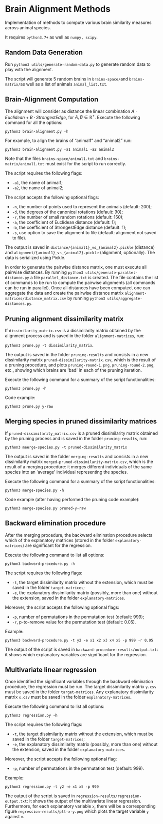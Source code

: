 # Brain Alignment Methods

Implementation of methods to compute various brain similarity measures across animal species.

It requires `python3.7+` as well as `numpy, scipy`.

## Random Data Generation

Run `python3 utils/generate-random-data.py` to generate random data to play with the alignment.

The script will generate 5 random brains in `brains-space/`and `brains-matrix/`as well as a list of animals `animal_list.txt`.

## Brain-Alignment Computation

The alignment will consider as distance the linear combination $A \cdot Euclidean + B \cdot StrongestEdge$, for $A,B \in \mathbb{R^+}$. Execute the following command for all the options:

```python3 brain-alignment.py -h```

For example, to align the brains of “animal1” and “animal2” run:

```python3 brain-alignment.py -a1 animal1 -a2 animal2```

Note that the files `brains-space/animal1.txt` and `brains-matrix/animal1.txt` must exist for the script to run correctly.

The script requires the following flags:

* `-a1`, the name of animal1; 
* `-a2`, the name of animal2;

The script accepts the following optional flags:

* `-n`, the number of points used to represent the animals (default: 200);
* `-d`, the degrees of the canonical rotations (default: 90);
* `-r`, the number of small random rotations (default: 150);
* `-a`, the coefficient of Euclidean distance (default: 1); 
* `-b`, the coefficient of StrongestEdge distance (default: 1); 
* `-s`, use option to save the alignment to file (default: alignment not saved to file).

The output is saved in `distance/{animal1}_vs_{animal2}.pickle` (distance) and `alignment/{animal1}_vs_{animal2}.pickle` (alignment, optionally). The data is serialized using Pickle.

In order to generate the pairwise distance matrix, one must execute all pairwise distances. By running `python3 utils/generate-parallel-distance.py` a file `parallel_distance.txt` is created. The file contains the list of commands to be run to compute the pairwise alignments (all commands can be run in parallel). Once all distances have been computed, one can aggregate the data and create the pairwise distance matrix `alignment-matrices/distance_matrix.csv` by running `python3 utils/aggregate-distances.py`.

## Pruning alignment dissimilarity matrix

If `dissimilarity_matrix.csv` is a dissimilarity matrix obtained by the alignment process and is saved in the folder `alignment-matrices`, run:

```python3 prune.py -t dissimilarity_matrix```.

The output is saved in the folder `pruning-results` and consists in a new dissimilarity matrix `pruned-dissimilarity-matrix.csv`, which is the result of a pruning procedure, and plots `pruning-round-1.png`, `pruning-round-2.png`, etc., showing which brains are 'bad' in each of the pruning iteration.

Execute the following command for a summary of the script functionalities:

```python3 prune.py -h```

Code example:

```python3 prune.py y-raw```

## Merging species in pruned dissimilarity matrices

If `pruned-dissimilarity_matrix.csv` is a pruned dissimilarity matrix obtained by the pruning process and is saved in the folder `pruning-results`, run:

```python3 meerge-species.py -t pruned-dissimilarity_matrix```

The output is saved in the folder `merging-results` and consists in a new dissimilarity matrix `merged-pruned-dissimilarity-matrix.csv`, which is the result of a merging procedure: it merges different individuals of the same species into an 'average' individual representing the species.

Execute the following command for a summary of the script functionalities:

```python3 merge-species.py -h```

Code example (after having performed the pruning code example):

```python3 merge-species.py pruned-y-raw```

## Backward elimination procedure

After the merging procedure, the backward elimination procedure selects which of the explanatory matrices (stored in the folder `explanatory-matrices`) are significant for the regression. 

Execute the following command to list all options:

```python3 backward-procedure.py -h```

The script requires the following flags:

* `-t`, the target dissimilarity matrix without the extension, which must be saved in the folder `target-matrices`;
* `-e`, the explanatory dissimilarity matrix (possibly, more than  one) without the extension, saved in the folder `explanatory-matrices`.

Moreover, the script accepts the following optional flags:

* `-p`, number of permutations in the permutation test (default: 999);
* `-r`, p-to-remove value for the permutation test (default: 0.05).

Example:

```python3 backward-procedure.py -t y2 -e x1 x2 x3 x4 x5 -p 999 -r 0.05```

The output of the script is saved in `backward-procedure-results/output.txt`: it shows which explanatory variables are significant for the regression.

## Multivariate linear regression

Once identified the significant variables through the backward elimination procedure, the regression must be run. The target dissimilarity matrix `y.csv` must be saved in the folder `target-matrices`. Any explanatory dissimilarity matrix `x.csv` must be saved in the folder `explanatory-matrices`.

Execute the following command to list all options:

```python3 regression.py -h```

The script requires the following flags:

* `-t`, the target dissimilarity matrix without the extension, which must be saved in the folder `target-matrices`;
* `-e`, the explanatory dissimilarity matrix (possibly, more than  one) without the extension, saved in the folder `explanatory-matrices`.

Moreover, the script accepts the following optional flag:

* `-p`, number of permutations in the permutation test (default: 999).


Example:

```python3 regression.py -t y2 -e x1 x5 -p 999```

The output of the script is saved in `regression-results/regression-output.txt`: it shows the output of the multivariate linear regression. Furthermore, for each explanatory variable `x`, there will be a corresponding figure `regression-results/plt-x-y.png` which plots the target variable `y` against `x`.
